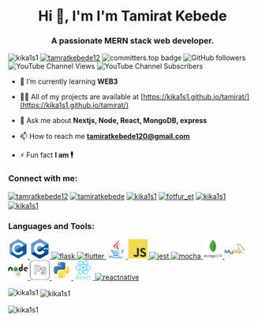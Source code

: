 <h1 align="center">Hi 👋, I'm I'm Tamirat Kebede</h1>
<h3 align="center">A passionate MERN stack web developer.</h3>

<span align="left"> <img src="https://komarev.com/ghpvc/?username=kika1s1&label=Profile%20views&color=0e75b6&style=flat" alt="kika1s1" /> </span> <span align="left"> <a href="https://twitter.com/tamratkebede12" target="blank"><img src="https://img.shields.io/twitter/follow/tamratkebede12?logo=twitter&style=for-the-badge" alt="tamratkebede12" /></a> </span> <span align="left"> <img src="https://user-badge.committers.top/ethiopia/kika1s1.svg" alt="committers.top badge"> </span>
![GitHub followers](https://img.shields.io/github/followers/kika1s1)
![YouTube Channel Views](https://img.shields.io/youtube/channel/views/UC6BLenPB1Yii_lN2HXIP3jA)
![YouTube Channel Subscribers](https://img.shields.io/youtube/channel/subscribers/UC6BLenPB1Yii_lN2HXIP3jA)




- 🌱 I’m currently learning ****WEB3****

- 👨‍💻 All of my projects are available at [https://kika1s1.github.io/tamirat/](https://kika1s1.github.io/tamirat/)

- 💬 Ask me about **Nextjs, Node, React, MongoDB, express**

- 📫 How to reach me **tamiratkebede120@gmail.com**

- ⚡ Fun fact **I am 🕴️**

<h3 align="left">Connect with me:</h3>
<p align="left">
<a href="https://twitter.com/tamratkebede12" target="blank"><img align="center" src="https://raw.githubusercontent.com/rahuldkjain/github-profile-readme-generator/master/src/images/icons/Social/twitter.svg" alt="tamratkebede12" height="30" width="40" /></a>
<a href="https://linkedin.com/in/tamiratkebede" target="blank"><img align="center" src="https://raw.githubusercontent.com/rahuldkjain/github-profile-readme-generator/master/src/images/icons/Social/linked-in-alt.svg" alt="tamiratkebede" height="30" width="40" /></a>
<a href="https://instagram.com/kika1s1" target="blank"><img align="center" src="https://raw.githubusercontent.com/rahuldkjain/github-profile-readme-generator/master/src/images/icons/Social/instagram.svg" alt="kika1s1" height="30" width="40" /></a>
<a href="https://www.youtube.com/c/cleancodeacademy0" target="blank"><img align="center" src="https://raw.githubusercontent.com/rahuldkjain/github-profile-readme-generator/master/src/images/icons/Social/youtube.svg" alt="fotfur_et" height="30" width="40" /></a>
<a href="https://www.hackerrank.com/kika1s1" target="blank"><img align="center" src="https://raw.githubusercontent.com/rahuldkjain/github-profile-readme-generator/master/src/images/icons/Social/hackerrank.svg" alt="kika1s1" height="30" width="40" /></a>
<a href="https://www.leetcode.com/kika1s1" target="blank"><img align="center" src="https://raw.githubusercontent.com/rahuldkjain/github-profile-readme-generator/master/src/images/icons/Social/leet-code.svg" alt="kika1s1" height="30" width="40" /></a>
</p>

<h3 align="left">Languages and Tools:</h3>
<p align="left"> <a href="https://www.cprogramming.com/" target="_blank" rel="noreferrer"> <img src="https://raw.githubusercontent.com/devicons/devicon/master/icons/c/c-original.svg" alt="c" width="40" height="40"/> </a> <a href="https://www.w3schools.com/cpp/" target="_blank" rel="noreferrer"> <img src="https://raw.githubusercontent.com/devicons/devicon/master/icons/cplusplus/cplusplus-original.svg" alt="cplusplus" width="40" height="40"/> </a> <a href="https://flask.palletsprojects.com/" target="_blank" rel="noreferrer"> <img src="https://www.vectorlogo.zone/logos/pocoo_flask/pocoo_flask-icon.svg" alt="flask" width="40" height="40"/> </a> <a href="https://flutter.dev" target="_blank" rel="noreferrer"> <img src="https://www.vectorlogo.zone/logos/flutterio/flutterio-icon.svg" alt="flutter" width="40" height="40"/> </a> <a href="https://www.java.com" target="_blank" rel="noreferrer"> <img src="https://raw.githubusercontent.com/devicons/devicon/master/icons/java/java-original.svg" alt="java" width="40" height="40"/> </a> <a href="https://developer.mozilla.org/en-US/docs/Web/JavaScript" target="_blank" rel="noreferrer"> <img src="https://raw.githubusercontent.com/devicons/devicon/master/icons/javascript/javascript-original.svg" alt="javascript" width="40" height="40"/> </a> <a href="https://jestjs.io" target="_blank" rel="noreferrer"> <img src="https://www.vectorlogo.zone/logos/jestjsio/jestjsio-icon.svg" alt="jest" width="40" height="40"/> </a> <a href="https://mochajs.org" target="_blank" rel="noreferrer"> <img src="https://www.vectorlogo.zone/logos/mochajs/mochajs-icon.svg" alt="mocha" width="40" height="40"/> </a> <a href="https://www.mongodb.com/" target="_blank" rel="noreferrer"> <img src="https://raw.githubusercontent.com/devicons/devicon/master/icons/mongodb/mongodb-original-wordmark.svg" alt="mongodb" width="40" height="40"/> </a> <a href="https://www.mysql.com/" target="_blank" rel="noreferrer"> <img src="https://raw.githubusercontent.com/devicons/devicon/master/icons/mysql/mysql-original-wordmark.svg" alt="mysql" width="40" height="40"/> </a> <a href="https://nodejs.org" target="_blank" rel="noreferrer"> <img src="https://raw.githubusercontent.com/devicons/devicon/master/icons/nodejs/nodejs-original-wordmark.svg" alt="nodejs" width="40" height="40"/> </a> <a href="https://www.photoshop.com/en" target="_blank" rel="noreferrer"> <img src="https://raw.githubusercontent.com/devicons/devicon/master/icons/photoshop/photoshop-line.svg" alt="photoshop" width="40" height="40"/> </a> <a href="https://www.python.org" target="_blank" rel="noreferrer"> <img src="https://raw.githubusercontent.com/devicons/devicon/master/icons/python/python-original.svg" alt="python" width="40" height="40"/> </a> <a href="https://reactjs.org/" target="_blank" rel="noreferrer"> <img src="https://raw.githubusercontent.com/devicons/devicon/master/icons/react/react-original-wordmark.svg" alt="react" width="40" height="40"/> </a> <a href="https://reactnative.dev/" target="_blank" rel="noreferrer"> <img src="https://reactnative.dev/img/header_logo.svg" alt="reactnative" width="40" height="40"/> </a> </p>

<p><img align="left" src="https://github-readme-stats.vercel.app/api/top-langs?username=kika1s1&show_icons=true&locale=en&layout=compact" alt="kika1s1" /></p>

<p>&nbsp;<img align="center" src="https://github-readme-stats.vercel.app/api?username=kika1s1&show_icons=true&locale=en" alt="kika1s1" /></p>

<p><img align="center" src="https://github-readme-streak-stats.herokuapp.com/?user=kika1s1&" alt="kika1s1" /></p>
